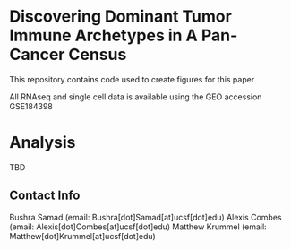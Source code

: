 # Discovering Dominant Tumor Immune Archetypes in A Pan-Cancer Census

This repository contains code used to create figures for this paper

All RNAseq and single cell data is available using the GEO accession GSE184398

# Analysis

TBD

## Contact Info

Bushra Samad (email: Bushra[dot]Samad[at]ucsf[dot]edu)
Alexis Combes (email: Alexis[dot]Combes[at]ucsf[dot]edu)
Matthew Krummel (email: Matthew[dot]Krummel[at]ucsf[dot]edu)
